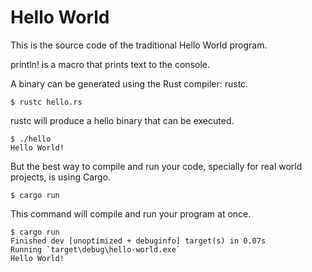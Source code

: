 # Hello World
 This is the source code of the traditional Hello World program.

 println! is a macro that prints text to the console.

A binary can be generated using the Rust compiler: rustc.

```
$ rustc hello.rs
```
rustc will produce a hello binary that can be executed.

```
$ ./hello
Hello World!
```
But the best way to compile and run your code, specially for real world projects, is using Cargo.

```
$ cargo run
```

This command will compile and run your program at once.

```
$ cargo run
Finished dev [unoptimized + debuginfo] target(s) in 0.07s
Running `target\debug\hello-world.exe`
Hello World!
```